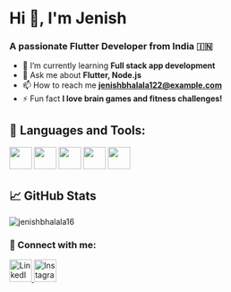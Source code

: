 # Hi 👋, I'm Jenish
### A passionate Flutter Developer from India 🇮🇳

- 🌱 I’m currently learning **Full stack app development**
- 💬 Ask me about **Flutter, Node.js**
- 📫 How to reach me **jenishbhalala122@example.com**
- ⚡ Fun fact **I love brain games and fitness challenges!**

## 🚀 Languages and Tools:
<p align="left">
  <img src="https://cdn.jsdelivr.net/gh/devicons/devicon/icons/flutter/flutter-original.svg" width="40" height="40"/>
  <img src="https://cdn.jsdelivr.net/gh/devicons/devicon/icons/dart/dart-original.svg" width="40" height="40"/>
  <img src="https://cdn.jsdelivr.net/gh/devicons/devicon/icons/nodejs/nodejs-original.svg" width="40" height="40"/>
  <img src="https://cdn.jsdelivr.net/gh/devicons/devicon/icons/mysql/mysql-original.svg" width="40" height="40"/>
  <img src="https://cdn.jsdelivr.net/gh/devicons/devicon/icons/firebase/firebase-plain.svg" width="40" height="40"/>
</p>

## 📈 GitHub Stats
<p align="left">
  <img src="https://github-readme-stats.vercel.app/api?username=jenishbhalala16&show_icons=true&theme=radical" alt="jenishbhalala16" />
</p>

### 🔗 Connect with me:
<p align="left">
  <a href="https://www.linkedin.com/in/jenish-bhalala-318336242/" target="blank">
        <img src="https://cdn.jsdelivr.net/gh/devicons/devicon/icons/linkedin/linkedin-original.svg" alt="LinkedIn" width="40" height="40"/>
  </a>
  <a href="https://www.instagram.com/jenish_bhalala16/" target="blank">
    <img src="https://cdn.jsdelivr.net/gh/devicons/devicon/icons/instagram/instagram-original.svg" alt="Instagram" width="40" height="40"/>
  </a>
</p>

